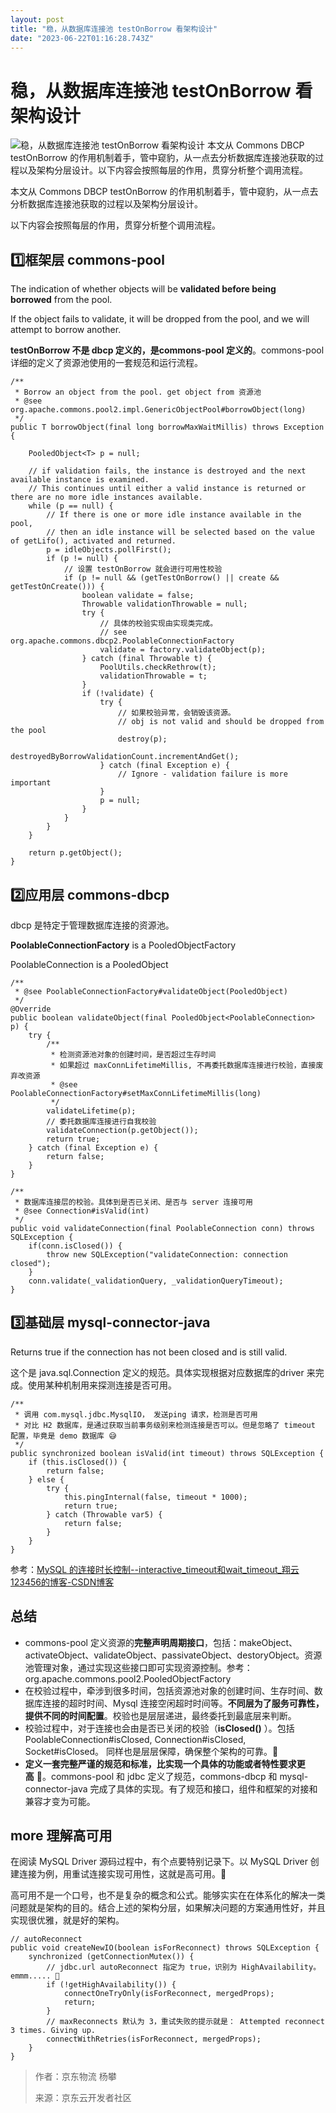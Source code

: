 ```yaml
---
layout: post
title: "稳，从数据库连接池 testOnBorrow 看架构设计"
date: "2023-06-22T01:16:28.743Z"
---
```

稳，从数据库连接池 testOnBorrow 看架构设计
============================

![稳，从数据库连接池 testOnBorrow 看架构设计](https://img2023.cnblogs.com/blog/2927063/202306/2927063-20230621161842654-977007437.png) 本文从 Commons DBCP testOnBorrow 的作用机制着手，管中窥豹，从一点去分析数据库连接池获取的过程以及架构分层设计。以下内容会按照每层的作用，贯穿分析整个调用流程。

本文从 Commons DBCP testOnBorrow 的作用机制着手，管中窥豹，从一点去分析数据库连接池获取的过程以及架构分层设计。

以下内容会按照每层的作用，贯穿分析整个调用流程。

1️⃣框架层 commons-pool
-------------------

The indication of whether objects will be **validated before being borrowed** from the pool.

If the object fails to validate, it will be dropped from the pool, and we will attempt to borrow another.

**testOnBorrow 不是 dbcp 定义的，是commons-pool 定义的**。commons-pool 详细的定义了资源池使用的一套规范和运行流程。

    /**
     * Borrow an object from the pool. get object from 资源池
     * @see org.apache.commons.pool2.impl.GenericObjectPool#borrowObject(long)
     */
    public T borrowObject(final long borrowMaxWaitMillis) throws Exception {
    	
    	PooledObject<T> p = null;
    	
        // if validation fails, the instance is destroyed and the next available instance is examined. 
        // This continues until either a valid instance is returned or there are no more idle instances available.
    	while (p == null) {
            // If there is one or more idle instance available in the pool, 
            // then an idle instance will be selected based on the value of getLifo(), activated and returned.
    		p = idleObjects.pollFirst();
    		if (p != null) {
                // 设置 testOnBorrow 就会进行可用性校验
    			if (p != null && (getTestOnBorrow() || create && getTestOnCreate())) {
    				boolean validate = false;
    				Throwable validationThrowable = null;
    				try {
                        // 具体的校验实现由实现类完成。
                        // see org.apache.commons.dbcp2.PoolableConnectionFactory
    					validate = factory.validateObject(p);
    				} catch (final Throwable t) {
    					PoolUtils.checkRethrow(t);
    					validationThrowable = t;
    				}
    				if (!validate) {
    					try {
                            // 如果校验异常，会销毁该资源。
                            // obj is not valid and should be dropped from the pool
    						destroy(p);
    						destroyedByBorrowValidationCount.incrementAndGet();
    					} catch (final Exception e) {
    						// Ignore - validation failure is more important
    					}
    					p = null;
    				}
    			}
    		}
    	}
    
    	return p.getObject();
    }
    

2️⃣应用层 commons-dbcp
-------------------

dbcp 是特定于管理数据库连接的资源池。

**PoolableConnectionFactory** is a PooledObjectFactory

PoolableConnection is a PooledObject

    /**
     * @see PoolableConnectionFactory#validateObject(PooledObject)
     */
    @Override
    public boolean validateObject(final PooledObject<PoolableConnection> p) {
    	try {
    		/**
    		 * 检测资源池对象的创建时间，是否超过生存时间
    		 * 如果超过 maxConnLifetimeMillis, 不再委托数据库连接进行校验，直接废弃改资源
    		 * @see PoolableConnectionFactory#setMaxConnLifetimeMillis(long)
    		 */
    		validateLifetime(p);
    		// 委托数据库连接进行自我校验
    		validateConnection(p.getObject());
    		return true;
    	} catch (final Exception e) {
    		return false;
    	}
    }
    
    /**
     * 数据库连接层的校验。具体到是否已关闭、是否与 server 连接可用
     * @see Connection#isValid(int)
     */
    public void validateConnection(final PoolableConnection conn) throws SQLException {
    	if(conn.isClosed()) {
    		throw new SQLException("validateConnection: connection closed");
    	}
    	conn.validate(_validationQuery, _validationQueryTimeout);
    }
    

3️⃣基础层 mysql-connector-java
---------------------------

Returns true if the connection has not been closed and is still valid.

这个是 java.sql.Connection 定义的规范。具体实现根据对应数据库的driver 来完成。使用某种机制用来探测连接是否可用。

    /**
     * 调用 com.mysql.jdbc.MysqlIO， 发送ping 请求，检测是否可用
     * 对比 H2 数据库，是通过获取当前事务级别来检测连接是否可以。但是忽略了 timeout 配置，毕竟是 demo 数据库 😅
     */
    public synchronized boolean isValid(int timeout) throws SQLException {
    	if (this.isClosed()) {
    		return false;
    	} else {
    		try {
    			this.pingInternal(false, timeout * 1000);
    			return true;
    		} catch (Throwable var5) {
    			return false;
    		}
    	}
    }
    

参考：[MySQL 的连接时长控制--interactive\_timeout和wait\_timeout\_翔云123456的博客-CSDN博客](https://blog.csdn.net/lanyang123456/article/details/102535434)

总结
--

*   commons-pool 定义资源的**完整声明周期接口**，包括：makeObject、activateObject、validateObject、passivateObject、destoryObject。资源池管理对象，通过实现这些接口即可实现资源控制。参考：org.apache.commons.pool2.PooledObjectFactory
*   在校验过程中，牵涉到很多时间，包括资源池对象的创建时间、生存时间、数据库连接的超时时间、Mysql 连接空闲超时时间等。**不同层为了服务可靠性，提供不同的时间配置**。校验也是层层递进，最终委托到最底层来判断。
*   校验过程中，对于连接也会由是否已关闭的校验（**isClosed()** ）。包括PoolableConnection#isClosed, Connection#isClosed, Socket#isClosed。 同样也是层层保障，确保整个架构的可靠。💪
*   **定义一套完整严谨的规范和标准，比实现一个具体的功能或者特性要求更高** 🎯。commons-pool 和 jdbc 定义了规范，commons-dbcp 和 mysql-connector-java 完成了具体的实现。有了规范和接口，组件和框架的对接和兼容才变为可能。

more 理解高可用
----------

在阅读 MySQL Driver 源码过程中，有个点要特别记录下。以 MySQL Driver 创建连接为例，用重试连接实现可用性，这就是高可用。🎯

高可用不是一个口号，也不是复杂的概念和公式。能够实实在在体系化的解决一类问题就是架构的目的。结合上述的架构分层，如果解决问题的方案通用性好，并且实现很优雅，就是好的架构。

    // autoReconnect 
    public void createNewIO(boolean isForReconnect) throws SQLException {
        synchronized (getConnectionMutex()) {
            // jdbc.url autoReconnect 指定为 true，识别为 HighAvailability。emmm..... 🙉
            if (!getHighAvailability()) {
                connectOneTryOnly(isForReconnect, mergedProps);
                return;
            }
            // maxReconnects 默认为 3，重试失败的提示就是： Attempted reconnect 3 times. Giving up.
            connectWithRetries(isForReconnect, mergedProps);
        }
    }
    

> 作者：京东物流 杨攀
> 
> 来源：京东云开发者社区